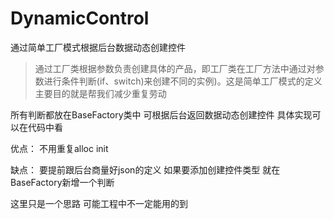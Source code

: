 # DynamicControl
通过简单工厂模式根据后台数据动态创建控件
> 通过工厂类根据参数负责创建具体的产品，即工厂类在工厂方法中通过对参数进行条件判断(if、switch)来创建不同的实例)。这是简单工厂模式的定义 主要目的就是帮我们减少重复劳动

所有判断都放在BaseFactory类中 可根据后台返回数据动态创建控件
具体实现可以在代码中看 

优点： 不用重复alloc init

缺点： 要提前跟后台商量好json的定义 如果要添加创建控件类型 就在BaseFactory新增一个判断

这里只是一个思路 可能工程中不一定能用的到
